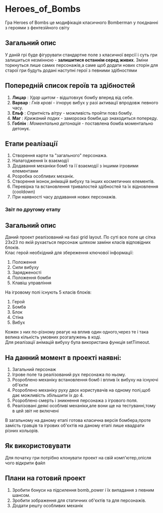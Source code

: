 # Heroes_of_Bombs
  Гра Heroes of Bombs це модифікація класичного Bomberman у поєднанні з героями з фентезійного світу
## Загальний опис
  У даній грі буде фігурувати стандартне поле з класичної версії і суть гри залишиться незмінною - **залишитися останнім серед живих**.
  Зміни торкнуться лише самих персонажів,а саме щоб додати нових сторін для старої гри будуть додані наступні герої з певними здібностями
 ## Попередній список героїв та здібностей
 1. **Лицар** : *Удар щитом* - відштовхує бомбу вперед від себе.
 2. **Варвар** : *Гнів крові* - ігнорує вибух у разі активації впродовж певного часу.
 3. **Ельф** : *Спритність вітру* - можливість пройти повз бомбу.
 4. **Маг** : *Крижаний подих* - заморозка бомби,що знаходиться попереду.
 5. **Гоблін** : *Моментальна детонація* - поставлена бомба моментально детонує.
## Етапи реалізації
1. Створення карти та "загального" персонажа.
2. Налагодження їх взаємодії
3. Додавання механіки бомб та її взаємодії з іншими ігровими елементами
4. Розробка особливих механік.
5. Створення іконок,анімацій вибуху та інших косметичних елементів.
6. Перевірка та встановлення тривалостей здібностей та їх відновлення (cooldown)
7. При наявності часу додавання нових персонажів.

### Звіт по другому етапу
## Загальний опис
Даний проект реалізований на базі grid layout. По суті все поле це сітка 23х23 по якій рухається персонаж шляхом заміни класів відповідних блоків. <br />
Клас герой необхідний для збереження ключової інформації:
1. Положення
2. Сили вибуху
3. Зарядженості
4. Положення бомби
5. Клавіш управління <br />

На ігровому полі існують 5 класів блоків:
1. Герой
2. Бомба
3. Блок
4. Стіна
5. Вибух <br />

Кожен з них по-різному реагує на вплив один одного,через те і така велика кількість умовних розгалужень в коді.<br />
Для реалізації анімацій вибуху була використана функція setTimeout.

## На данний момент в проекті наявні:
1. Загальний персонаж
2. Ігрове поле та реалізований рух персонажа по ньому.
3. Розроблено механіку встановлення бомб і вплив їх вибуху на існуючі об'єкти
4. Розроблено механіку руху двох користувачів на одному полі,щоб дає можливість збільшити їх до 4.
5. Розроблено смерть і зникнення персонажа з ігрового поля.
6. Реалізовані деякі особливі механіки,але вони ще на тестуванні,тому в цей звіт не включені <br />

  В загальному на даному етапі готова класична версія бомбера,проте замість гравців та ігрових об'єктів на даному етапі лише квадрати різних кольорів. 
## Як використовувати
Для початку гри потрібно клонувати проект на свій комп'ютер,опісля чого відкрити файл 
## Плани на готовий проект
1. Зробити бонуси на підсилення bomb_power і їх випадання з певним шансом. 
2. Зробити зображення для статичних об'єктів та для персонажів.
3. Додати решту особливих механік
